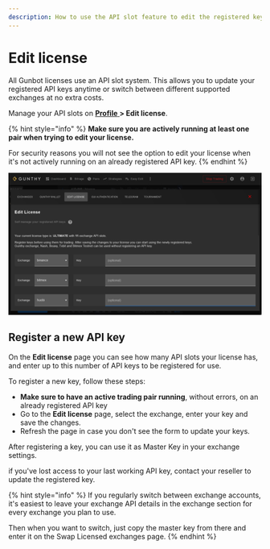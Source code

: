 ```yaml
---
description: How to use the API slot feature to edit the registered keys in your license.
---
```


# Edit license

All Gunbot licenses use an API slot system. This allows you to update your registered API keys anytime or switch between different supported exchanges at no extra costs.

Manage your API slots on [**Profile** ](http://localhost:5000/profile)**&gt; Edit license**.

{% hint style="info" %}
**Make sure you are actively running at least one pair when trying to edit your license.**

For security reasons you will not see the option to edit your license when it's not actively running on an already registered API key.
{% endhint %}

![Use this page to change which API keys you can use for trading](../../.gitbook/assets/image%20%2871%29.png)

## Register a new API key

On the **Edit license** page you can see how many API slots your license has, and enter up to this number of API keys to be registered for use.

To register a new key, follow these steps:

* **Make sure to have an active trading pair running**, without errors, on an already registered API key
* Go to the **Edit license** page, select the exchange, enter your key and save the changes.
* Refresh the page in case you don't see the form to update your keys.

After registering a key, you can use it as Master Key in your exchange settings.

if you've lost access to your last working API key, contact your reseller to update the registered key.

{% hint style="info" %}
If you regularly switch between exchange accounts, it's easiest to leave your exchange API details in the exchange section for every exchange you plan to use.

Then when you want to switch, just copy the master key from there and enter it on the Swap Licensed exchanges page.
{% endhint %}

